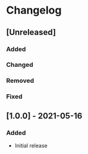 # Changelog

## [Unreleased]
### Added

### Changed

### Removed

### Fixed
## [1.0.0] - 2021-05-16
### Added
- Initial release